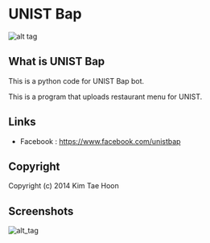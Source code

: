  UNIST Bap
=============

![alt tag](http://2.bp.blogspot.com/-DwyD0fFqR3g/U4cjb81BcRI/AAAAAAAAD0w/Pic5GTbd8oc/s1600/facebook3.png)

## What is UNIST Bap ##

This is a python code for UNIST Bap bot.

This is a program that uploads restaurant menu for UNIST.


## Links ##

- Facebook : https://www.facebook.com/unistbap


## Copyright ##

Copyright (c) 2014 Kim Tae Hoon


## Screenshots ##

![alt_tag](http://3.bp.blogspot.com/-IteHg0bdy6k/U4cjcA2ObTI/AAAAAAAAD04/Gbj8Zbu60uY/s1600/screenshot.png)
